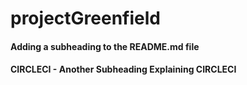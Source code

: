 # projectGreenfield

#### Adding a subheading to the README.md file


#### CIRCLECI - Another Subheading Explaining CIRCLECI